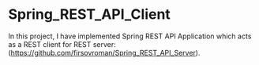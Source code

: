 # Spring_REST_API_Client


In this project, I have implemented Spring REST API Application which acts as a REST client for REST server: (https://github.com/firsovroman/Spring_REST_API_Server).
